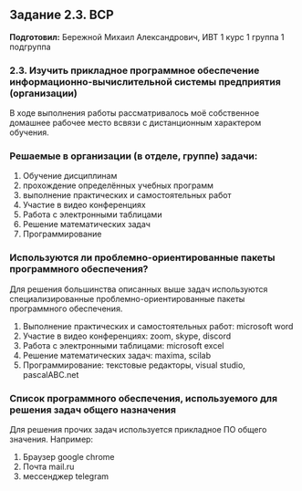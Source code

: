 Задание 2.3. ВСР
------------
**Подготовил:** Бережной Михаил Александрович, ИВТ 1 курс 1 группа 1 подгруппа

### 2.3. Изучить прикладное программное обеспечение информационно-вычислительной системы предприятия (организации)

В ходе выполнения работы рассматривалось моё собственное домашнее рабочее место всвязи с дистанционным характером обучения.

### Решаемые в организации (в отделе, группе) задачи:

1. Обучение дисциплинам
2. прохождение определённых учебных программ
3. выполнение практических и самостоятельных работ
4. Участие в видео конференциях
5. Работа с электронными таблицами
6. Решение математических задач
7. Программирование

### Используются ли проблемно-ориентированные пакеты программного обеспечения?

Для решения большинства описанных выше задач используются специализированные проблемно-ориентированные пакеты программного обеспечения.

1. Выполнение практических и самостоятельных работ: microsoft word
2. Участие в видео конференциях: zoom, skype, discord
3. Работа с электронными таблицами: microsoft excel
4. Решение математических задач: maxima, scilab
5. Программирование: текстовые редакторы, visual studio, pascalABC.net

### Список программного обеспечения, используемого для решения задач общего назначения

Для решения прочих задач используется прикладное ПО общего значения. Например:

1. Браузер google chrome
2. Почта mail.ru
3. мессенджер telegram
